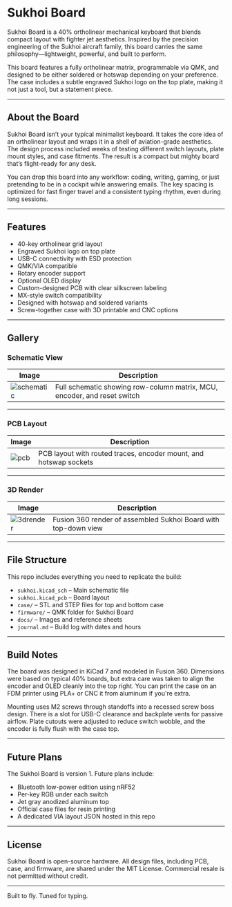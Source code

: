 # Sukhoi Board

Sukhoi Board is a 40% ortholinear mechanical keyboard that blends compact layout with fighter jet aesthetics. Inspired by the precision engineering of the Sukhoi aircraft family, this board carries the same philosophy—lightweight, powerful, and built to perform.

This board features a fully ortholinear matrix, programmable via QMK, and designed to be either soldered or hotswap depending on your preference. The case includes a subtle engraved Sukhoi logo on the top plate, making it not just a tool, but a statement piece.

---

## About the Board

Sukhoi Board isn’t your typical minimalist keyboard. It takes the core idea of an ortholinear layout and wraps it in a shell of aviation-grade aesthetics. The design process included weeks of testing different switch layouts, plate mount styles, and case fitments. The result is a compact but mighty board that’s flight-ready for any desk.

You can drop this board into any workflow: coding, writing, gaming, or just pretending to be in a cockpit while answering emails. The key spacing is optimized for fast finger travel and a consistent typing rhythm, even during long sessions.

---

## Features

- 40-key ortholinear grid layout  
- Engraved Sukhoi logo on top plate  
- USB-C connectivity with ESD protection  
- QMK/VIA compatible  
- Rotary encoder support  
- Optional OLED display  
- Custom-designed PCB with clear silkscreen labeling  
- MX-style switch compatibility  
- Designed with hotswap and soldered variants  
- Screw-together case with 3D printable and CNC options  

---

## Gallery

### Schematic View

| Image | Description |
|-------|-------------|
| ![schematic](https://github.com/user-attachments/assets/example-schematic.png) | Full schematic showing row-column matrix, MCU, encoder, and reset switch |

---

### PCB Layout

| Image | Description |
|-------|-------------|
| ![pcb](https://github.com/user-attachments/assets/example-pcb.png) | PCB layout with routed traces, encoder mount, and hotswap sockets |

---

### 3D Render

| Image | Description |
|-------|-------------|
| ![3drender](https://github.com/user-attachments/assets/example-3d.png) | Fusion 360 render of assembled Sukhoi Board with top-down view |

---

## File Structure

This repo includes everything you need to replicate the build:

- `sukhoi.kicad_sch` – Main schematic file  
- `sukhoi.kicad_pcb` – Board layout  
- `case/` – STL and STEP files for top and bottom case  
- `firmware/` – QMK folder for Sukhoi Board  
- `docs/` – Images and reference sheets  
- `journal.md` – Build log with dates and hours  

---

## Build Notes

The board was designed in KiCad 7 and modeled in Fusion 360. Dimensions were based on typical 40% boards, but extra care was taken to align the encoder and OLED cleanly into the top right. You can print the case on an FDM printer using PLA+ or CNC it from aluminum if you're extra.

Mounting uses M2 screws through standoffs into a recessed screw boss design. There is a slot for USB-C clearance and backplate vents for passive airflow. Plate cutouts were adjusted to reduce switch wobble, and the encoder is fully flush with the case top.

---

## Future Plans

The Sukhoi Board is version 1. Future plans include:

- Bluetooth low-power edition using nRF52  
- Per-key RGB under each switch  
- Jet gray anodized aluminum top  
- Official case files for resin printing  
- A dedicated VIA layout JSON hosted in this repo  

---

## License

Sukhoi Board is open-source hardware. All design files, including PCB, case, and firmware, are shared under the MIT License. Commercial resale is not permitted without credit.

---

Built to fly. Tuned for typing.
